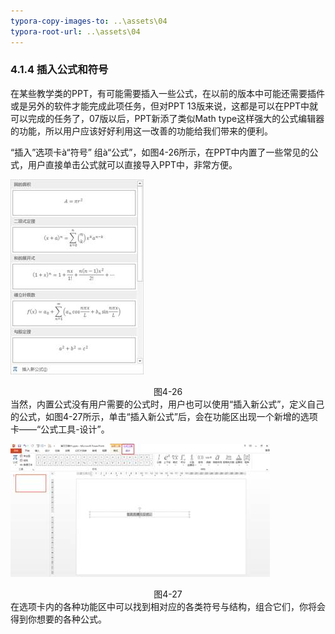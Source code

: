 ```yaml
---
typora-copy-images-to: ..\assets\04
typora-root-url: ..\assets\04
---
```


### 4.1.4  插入公式和符号

在某些教学类的PPT，有可能需要插入一些公式，在以前的版本中可能还需要插件或是另外的软件才能完成此项任务，但对PPT 13版来说，这都是可以在PPT中就可以完成的任务了，07版以后，PPT新添了类似Math type这样强大的公式编辑器的功能，所以用户应该好好利用这一改善的功能给我们带来的便利。

“插入”选项卡à“符号” 组à“公式”，如图4-26所示，在PPT中内置了一些常见的公式，用户直接单击公式就可以直接导入PPT中，非常方便。

![img](/assets/04/image026.jpg)

<center>图4-26</center>
当然，内置公式没有用户需要的公式时，用户也可以使用“插入新公式”，定义自己的公式，如图4-27所示，单击“插入新公式”后，会在功能区出现一个新增的选项卡——“公式工具-设计”。

![img](/assets/04/image027.jpg)

<center>图4-27</center>
在选项卡内的各种功能区中可以找到相对应的各类符号与结构，组合它们，你将会得到你想要的各种公式。